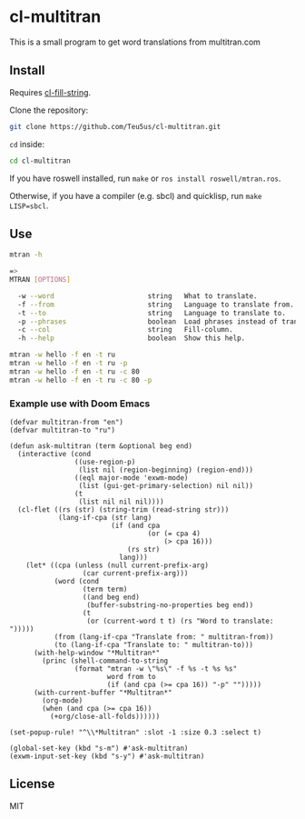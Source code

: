# cl-multitran

This is a small program to get word translations from multitran.com

## Install

Requires [cl-fill-string](https://github.com/Teu5us/cl-fill-string).

Clone the repository:

```sh
git clone https://github.com/Teu5us/cl-multitran.git
```

`cd` inside:

```sh
cd cl-multitran
```

If you have roswell installed, run `make` or `ros install roswell/mtran.ros`.

Otherwise, if you have a compiler (e.g. sbcl) and quicklisp, run `make LISP=sbcl`.

## Use

```sh
mtran -h

=>
MTRAN [OPTIONS]

  -w --word                       string   What to translate.
  -f --from                       string   Language to translate from.
  -t --to                         string   Language to translate to.
  -p --phrases                    boolean  Load phrases instead of translations.
  -c --col                        string   Fill-column.
  -h --help                       boolean  Show this help.
```

```sh
mtran -w hello -f en -t ru
mtran -w hello -f en -t ru -p
mtran -w hello -f en -t ru -c 80
mtran -w hello -f en -t ru -c 80 -p
```

### Example use with Doom Emacs

```emacs-lisp
(defvar multitran-from "en")
(defvar multitran-to "ru")

(defun ask-multitran (term &optional beg end)
  (interactive (cond
                ((use-region-p)
                 (list nil (region-beginning) (region-end)))
                ((eql major-mode 'exwm-mode)
                 (list (gui-get-primary-selection) nil nil))
                (t
                 (list nil nil nil))))
  (cl-flet ((rs (str) (string-trim (read-string str)))
            (lang-if-cpa (str lang)
                         (if (and cpa
                                  (or (= cpa 4)
                                      (> cpa 16)))
                             (rs str)
                           lang)))
    (let* ((cpa (unless (null current-prefix-arg)
                  (car current-prefix-arg)))
           (word (cond
                  (term term)
                  ((and beg end)
                   (buffer-substring-no-properties beg end))
                  (t
                   (or (current-word t t) (rs "Word to translate: ")))))
           (from (lang-if-cpa "Translate from: " multitran-from))
           (to (lang-if-cpa "Translate to: " multitran-to)))
      (with-help-window "*Multitran*"
        (princ (shell-command-to-string
                (format "mtran -w \"%s\" -f %s -t %s %s"
                        word from to
                        (if (and cpa (>= cpa 16)) "-p" "")))))
      (with-current-buffer "*Multitran*"
        (org-mode)
        (when (and cpa (>= cpa 16))
          (+org/close-all-folds))))))

(set-popup-rule! "^\\*Multitran" :slot -1 :size 0.3 :select t)

(global-set-key (kbd "s-m") #'ask-multitran)
(exwm-input-set-key (kbd "s-y") #'ask-multitran)
```

## License

MIT
